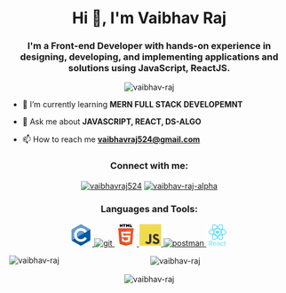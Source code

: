 <h1 align="center">Hi 👋, I'm Vaibhav Raj</h1>
<h3 align="center">I'm a Front-end Developer with hands-on experience in designing, developing, and implementing applications and solutions using JavaScript, ReactJS.</h3>

<p align="center"> <img src="https://komarev.com/ghpvc/?username=vaibhav-raj&label=Profile%20views&color=0e75b6&style=flat" alt="vaibhav-raj" /> </p>

- 🌱 I’m currently learning **MERN FULL STACK DEVELOPEMNT**

- 💬 Ask me about **JAVASCRIPT, REACT, DS-ALGO**

- 📫 How to reach me **vaibhavraj524@gmail.com**

<h3 align="center">Connect with me:</h3>
<p align="center">
<a href="https://twitter.com/vaibhavraj524" target="blank"><img align="center" src="https://raw.githubusercontent.com/rahuldkjain/github-profile-readme-generator/master/src/images/icons/Social/twitter.svg" alt="vaibhavraj524" height="30" width="40" /></a>
<a href="https://linkedin.com/in/vaibhav-raj-alpha" target="blank"><img align="center" src="https://raw.githubusercontent.com/rahuldkjain/github-profile-readme-generator/master/src/images/icons/Social/linked-in-alt.svg" alt="vaibhav-raj-alpha" height="30" width="40" /></a>
</p>

<h3 align="center">Languages and Tools:</h3>
<p align="center"> <a href="https://www.cprogramming.com/" target="_blank"> <img src="https://raw.githubusercontent.com/devicons/devicon/master/icons/c/c-original.svg" alt="c" width="40" height="40"/> </a> <a href="https://git-scm.com/" target="_blank"> <img src="https://www.vectorlogo.zone/logos/git-scm/git-scm-icon.svg" alt="git" width="40" height="40"/> </a> <a href="https://www.w3.org/html/" target="_blank"> <img src="https://raw.githubusercontent.com/devicons/devicon/master/icons/html5/html5-original-wordmark.svg" alt="html5" width="40" height="40"/> </a> <a href="https://developer.mozilla.org/en-US/docs/Web/JavaScript" target="_blank"> <img src="https://raw.githubusercontent.com/devicons/devicon/master/icons/javascript/javascript-original.svg" alt="javascript" width="40" height="40"/> </a> <a href="https://postman.com" target="_blank"> <img src="https://www.vectorlogo.zone/logos/getpostman/getpostman-icon.svg" alt="postman" width="40" height="40"/> </a> <a href="https://reactjs.org/" target="_blank"> <img src="https://raw.githubusercontent.com/devicons/devicon/master/icons/react/react-original-wordmark.svg" alt="react" width="40" height="40"/> </a> </p>

<p align="center"><img align="left" src="https://github-readme-stats.vercel.app/api/top-langs?username=vaibhav-raj&show_icons=true&locale=en&layout=compact" alt="vaibhav-raj" /></p>

<p align="center">&nbsp;<img align="center" src="https://github-readme-stats.vercel.app/api?username=vaibhav-raj&show_icons=true&locale=en" alt="vaibhav-raj" /></p>

<p align="center"><img align="center" src="https://github-readme-streak-stats.herokuapp.com/?user=vaibhav-raj&" alt="vaibhav-raj" /></p>
